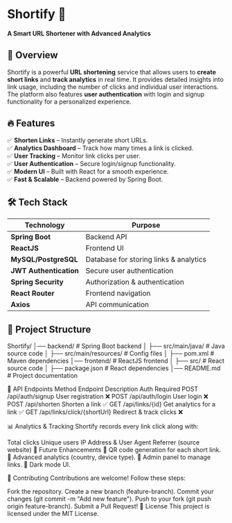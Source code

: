 # Shortify 🚀  
**A Smart URL Shortener with Advanced Analytics**  

## 📌 Overview  
Shortify is a powerful **URL shortening** service that allows users to **create short links** and **track analytics** in real time. It provides detailed insights into link usage, including the number of clicks and individual user interactions. The platform also features **user authentication** with login and signup functionality for a personalized experience.  

## 🔥 Features  
✅ **Shorten Links** – Instantly generate short URLs.  
✅ **Analytics Dashboard** – Track how many times a link is clicked.  
✅ **User Tracking** – Monitor link clicks per user.  
✅ **User Authentication** – Secure login/signup functionality.  
✅ **Modern UI** – Built with React for a smooth experience.  
✅ **Fast & Scalable** – Backend powered by Spring Boot.  

## 🛠️ Tech Stack  
| Technology | Purpose |  
|------------|---------|  
| **Spring Boot** | Backend API |  
| **ReactJS** | Frontend UI |  
| **MySQL/PostgreSQL** | Database for storing links & analytics |  
| **JWT Authentication** | Secure user authentication |  
| **Spring Security** | Authorization & authentication |  
| **React Router** | Frontend navigation |  
| **Axios** | API communication |  

## 📂 Project Structure  
Shortify/ │── backend/ # Spring Boot backend │ ├── src/main/java/ # Java source code │ ├── src/main/resources/ # Config files │ ├── pom.xml # Maven dependencies │── frontend/ # ReactJS frontend │ ├── src/ # React source code │ ├── package.json # React dependencies │── README.md # Project documentation

🚀 API Endpoints
Method	Endpoint	Description	Auth Required
POST	/api/auth/signup	User registration	❌
POST	/api/auth/login	User login	❌
POST	/api/shorten	Shorten a link	✅
GET	/api/links/{id}	Get analytics for a link	✅
GET	/api/links/click/{shortUrl}	Redirect & track clicks	❌

📊 Analytics & Tracking
Shortify records every link click along with:

Total clicks
Unique users
IP Address & User Agent
Referrer (source website)
🎯 Future Enhancements
🔹 QR code generation for each short link.
🔹 Advanced analytics (country, device type).
🔹 Admin panel to manage links.
🔹 Dark mode UI.

🤝 Contributing
Contributions are welcome! Follow these steps:

Fork the repository.
Create a new branch (feature-branch).
Commit your changes (git commit -m "Add new feature").
Push to your fork (git push origin feature-branch).
Submit a Pull Request!
📜 License
This project is licensed under the MIT License.
